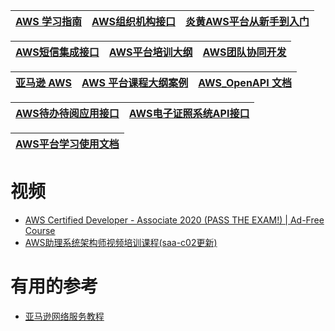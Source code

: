 
[AWS 学习指南](https://www.kancloud.cn/decai_edu/aws_study#/catalog)|[AWS组织机构接口](https://www.kancloud.cn/youngheart/awsorgapi#/catalog)|[炎黄AWS平台从新手到入门](https://www.kancloud.cn/yongxin/demo#/catalog)|
---|---|---|

[AWS短信集成接口](https://www.kancloud.cn/youngheart/awssms#/catalog)|[AWS平台培训大纲](https://www.kancloud.cn/decai_edu/aws_bx#/catalog)|[AWS团队协同开发](https://www.kancloud.cn/decai_edu/aws_outline_devops#/catalog)|
---|---|---|

[亚马逊 AWS](https://www.kancloud.cn/guopengju/amazon-aws#/catalog)|[AWS 平台课程大纲案例](https://www.kancloud.cn/decai_edu/aws_outline_case#/catalog)|[AWS_OpenAPI 文档](https://www.kancloud.cn/youngheart/awsopenapi#/catalog)|
---|---|---|


[AWS待办待阅应用接口](https://www.kancloud.cn/youngheart/todo#/catalog)|[AWS电子证照系统API接口](https://www.kancloud.cn/youngheart/elicense#/catalog)|
---|---|

[AWS平台学习使用文档](https://www.kancloud.cn/decai_edu/aws_dc_document#/catalog)|
---|

# 视频

* [AWS Certified Developer - Associate 2020 (PASS THE EXAM!) | Ad-Free Course](https://www.youtube.com/watch?v=RrKRN9zRBWs)
* [AWS助理系统架构师视频培训课程(saa-c02更新)](https://ke.qq.com/course/package/22014)

# 有用的参考

* [亚马逊网络服务教程](http://www.vue5.com/amazon_web_services/amazon_web_services.html)
